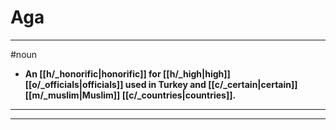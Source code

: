 # Aga
---
#noun
- **An [[h/_honorific|honorific]] for [[h/_high|high]] [[o/_officials|officials]] used in Turkey and [[c/_certain|certain]] [[m/_muslim|Muslim]] [[c/_countries|countries]].**
---
---
